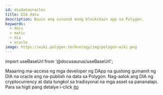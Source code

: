 ```yaml
---
id: diadataoracles
title: DIA data
description: Buuin ang susunod mong blockchain app sa Polygon.
keywords:
  - docs
  - matic
  - dia
  - oracle
image: https://wiki.polygon.technology/img/polygon-wiki.png
---
```

import useBaseUrl from '@docusaurus/useBaseUrl';

Maaaring ma-access ng mga developer ng DApp na gustong gumamit ng DIA na oracle ang na-publish na data sa Polygon. Nag-aalok ang DIA ng cryptocurrency at data tungkol sa tradisyonal na mga asset sa pananalapi. Para sa higit pang detalye i-click [ito](https://github.com/diadata-org/diadata/blob/master/documentation/oracle-documentation/matic.md)
